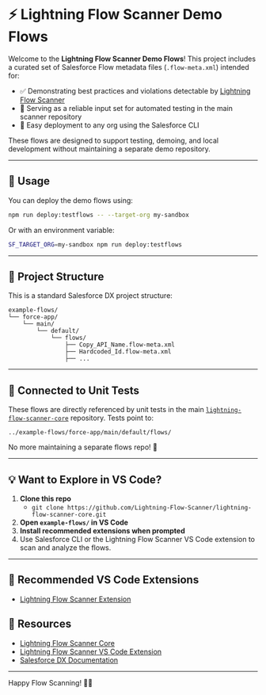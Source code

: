 # ⚡️ Lightning Flow Scanner Demo Flows

Welcome to the **Lightning Flow Scanner Demo Flows**! This project includes a curated set of Salesforce Flow metadata files (`.flow-meta.xml`) intended for:

- ✅ Demonstrating best practices and violations detectable by [Lightning Flow Scanner](https://github.com/Lightning-Flow-Scanner)
- 🧪 Serving as a reliable input set for automated testing in the main scanner repository
- 🚀 Easy deployment to any org using the Salesforce CLI

These flows are designed to support testing, demoing, and local development without maintaining a separate demo repository.

---

## 🔧 Usage

You can deploy the demo flows using:

```bash
npm run deploy:testflows -- --target-org my-sandbox
```

Or with an environment variable:

```bash
SF_TARGET_ORG=my-sandbox npm run deploy:testflows
```

---

## 📁 Project Structure

This is a standard Salesforce DX project structure:

```
example-flows/
└── force-app/
    └── main/
        └── default/
            └── flows/
                ├── Copy_API_Name.flow-meta.xml
                ├── Hardcoded_Id.flow-meta.xml
                ├── ...
```

---

## 🧪 Connected to Unit Tests

These flows are directly referenced by unit tests in the main [`lightning-flow-scanner-core`](https://github.com/Lightning-Flow-Scanner/lightning-flow-scanner-core) repository. Tests point to:

```
../example-flows/force-app/main/default/flows/
```

No more maintaining a separate flows repo! 🎉

---

## 💡 Want to Explore in VS Code?

1. **Clone this repo**
   - `git clone https://github.com/Lightning-Flow-Scanner/lightning-flow-scanner-core.git`
2. **Open `example-flows/` in VS Code**
3. **Install recommended extensions when prompted**
4. Use Salesforce CLI or the Lightning Flow Scanner VS Code extension to scan and analyze the flows.

---

## 🧩 Recommended VS Code Extensions

- [Lightning Flow Scanner Extension](https://marketplace.visualstudio.com/items?itemName=ForceConfigControl.lightningflowscanner)

## 📖 Resources

- [Lightning Flow Scanner Core](https://github.com/Lightning-Flow-Scanner/lightning-flow-scanner-core)
- [Lightning Flow Scanner VS Code Extension](https://marketplace.visualstudio.com/items?itemName=ForceConfigControl.lightningflowscanner)
- [Salesforce DX Documentation](https://developer.salesforce.com/tools/sfdxcli)

---

Happy Flow Scanning! 🚦✨
